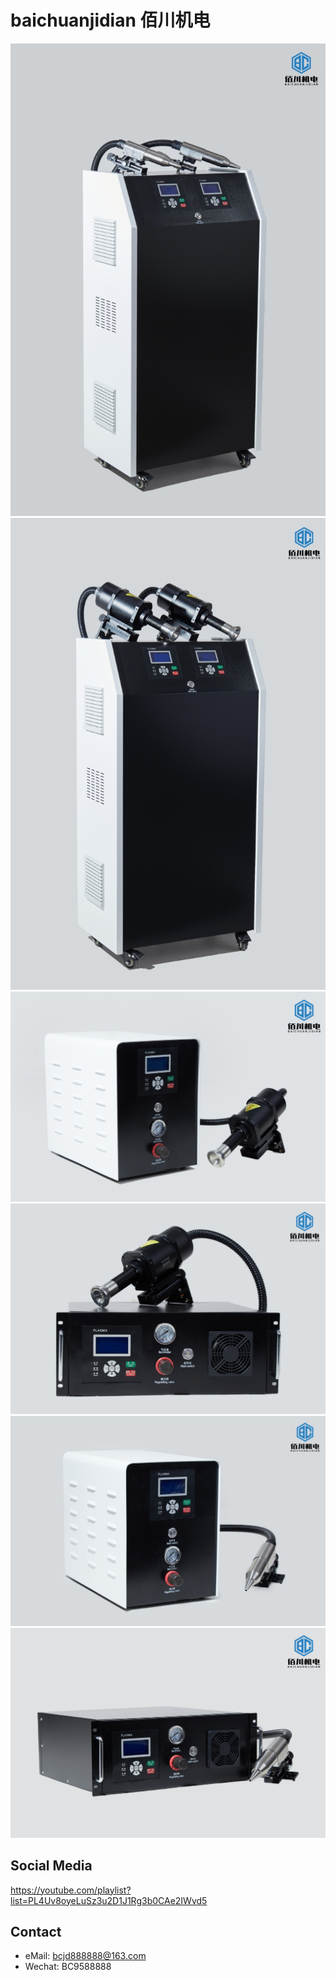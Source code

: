 # baichuanjidian 佰川机电

![image](./Unnamed%20file.png)
![image](./Unnamed%20file%202.png)
![image](./Unnamed%20file%203.png)
![image](./Unnamed%20file%204.png)
![image](./Unnamed%20file%205.png)
![image](./Unnamed%20file%206.png)

## Social Media
https://youtube.com/playlist?list=PL4Uv8oyeLuSz3u2D1J1Rg3b0CAe2IWvd5

## Contact
* eMail: bcjd888888@163.com
* Wechat: BC9588888
